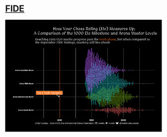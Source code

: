 

# [FIDE](https://github.com/nvietto/TidyTuesday/blob/main/2025/Week%2038/Week_38.R)
![](https://github.com/nvietto/TidyTuesday/blob/main/2025/Week%2038/FIDE.png)
